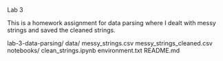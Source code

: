 Lab 3

This is a homework assignment for data parsing where I dealt with messy strings and saved the cleaned strings. 

lab-3-data-parsing/
data/
  messy_strings.csv
  messy_strings_cleaned.csv
notebooks/
  clean_strings.ipynb
environment.txt
README.md
